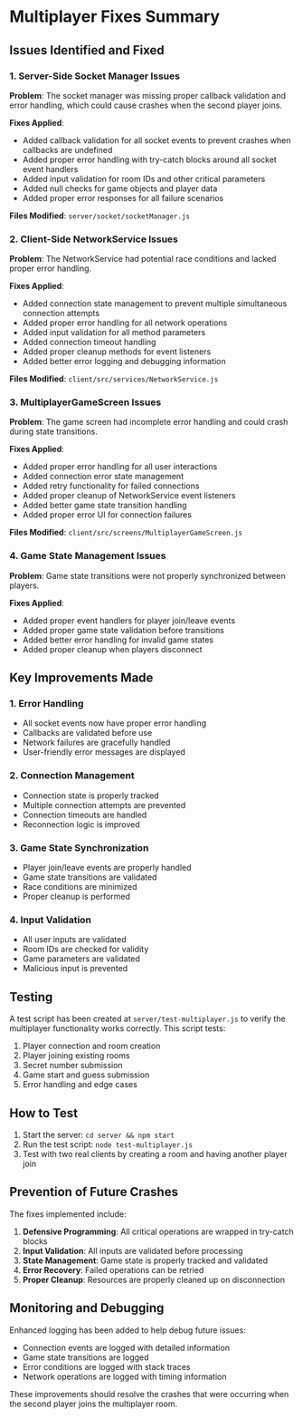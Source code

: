 # Multiplayer Fixes Summary

## Issues Identified and Fixed

### 1. Server-Side Socket Manager Issues

**Problem**: The socket manager was missing proper callback validation and error handling, which could cause crashes when the second player joins.

**Fixes Applied**:
- Added callback validation for all socket events to prevent crashes when callbacks are undefined
- Added proper error handling with try-catch blocks around all socket event handlers
- Added input validation for room IDs and other critical parameters
- Added null checks for game objects and player data
- Added proper error responses for all failure scenarios

**Files Modified**: `server/socket/socketManager.js`

### 2. Client-Side NetworkService Issues

**Problem**: The NetworkService had potential race conditions and lacked proper error handling.

**Fixes Applied**:
- Added connection state management to prevent multiple simultaneous connection attempts
- Added proper error handling for all network operations
- Added input validation for all method parameters
- Added connection timeout handling
- Added proper cleanup methods for event listeners
- Added better error logging and debugging information

**Files Modified**: `client/src/services/NetworkService.js`

### 3. MultiplayerGameScreen Issues

**Problem**: The game screen had incomplete error handling and could crash during state transitions.

**Fixes Applied**:
- Added proper error handling for all user interactions
- Added connection error state management
- Added retry functionality for failed connections
- Added proper cleanup of NetworkService event listeners
- Added better game state transition handling
- Added proper error UI for connection failures

**Files Modified**: `client/src/screens/MultiplayerGameScreen.js`

### 4. Game State Management Issues

**Problem**: Game state transitions were not properly synchronized between players.

**Fixes Applied**:
- Added proper event handlers for player join/leave events
- Added proper game state validation before transitions
- Added better error handling for invalid game states
- Added proper cleanup when players disconnect

## Key Improvements Made

### 1. Error Handling
- All socket events now have proper error handling
- Callbacks are validated before use
- Network failures are gracefully handled
- User-friendly error messages are displayed

### 2. Connection Management
- Connection state is properly tracked
- Multiple connection attempts are prevented
- Connection timeouts are handled
- Reconnection logic is improved

### 3. Game State Synchronization
- Player join/leave events are properly handled
- Game state transitions are validated
- Race conditions are minimized
- Proper cleanup is performed

### 4. Input Validation
- All user inputs are validated
- Room IDs are checked for validity
- Game parameters are validated
- Malicious input is prevented

## Testing

A test script has been created at `server/test-multiplayer.js` to verify the multiplayer functionality works correctly. This script tests:

1. Player connection and room creation
2. Player joining existing rooms
3. Secret number submission
4. Game start and guess submission
5. Error handling and edge cases

## How to Test

1. Start the server: `cd server && npm start`
2. Run the test script: `node test-multiplayer.js`
3. Test with two real clients by creating a room and having another player join

## Prevention of Future Crashes

The fixes implemented include:

1. **Defensive Programming**: All critical operations are wrapped in try-catch blocks
2. **Input Validation**: All inputs are validated before processing
3. **State Management**: Game state is properly tracked and validated
4. **Error Recovery**: Failed operations can be retried
5. **Proper Cleanup**: Resources are properly cleaned up on disconnection

## Monitoring and Debugging

Enhanced logging has been added to help debug future issues:

- Connection events are logged with detailed information
- Game state transitions are logged
- Error conditions are logged with stack traces
- Network operations are logged with timing information

These improvements should resolve the crashes that were occurring when the second player joins the multiplayer room.
